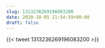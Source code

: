 ```yaml
---
slug: 1313236269196083200
date: 2020-10-05 21:54:59+00:00
draft: false
---
```


{{< tweet 1313236269196083200 >}}
